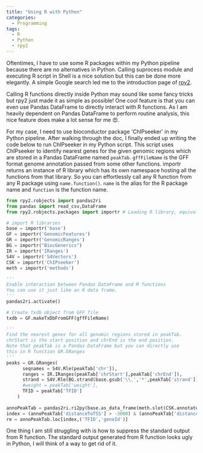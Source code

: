 ```yaml
---
title: "Using R with Python"
categories:
  - Programming
tags:
  - R
  - Python
  - rpy2
---
```

Oftentimes, I have to use some R packages within my Python pipeline because there are no alternatives in Python. Calling suprocess module and executing R script in Shell is a nice solution but this can be done more elegantly. A simple Google search led me to the introduction page of [rpy2](https://rpy2.readthedocs.io/en/version_2.8.x/).

Calling R functions directly inside Python may sound like some fancy tricks but rpy2 just made it as simple as possible! One cool feature is that you can even use Pandas DataFrame to directly interact with R functions. As I am heavily dependent on Pandas DataFrame to perform routine analysis, this nice feature does make a lot sense for me :heart_eyes:. 

For my case, I need to use bioconductor package 'ChIPseeker' in my Python pipeline. After walking through the doc, I finally ended up writing the code below to run ChIPseeker in my Python script. This script uses ChIPseeker to identify nearest genes for the given genomic regions which are stored in a Pandas DataFrame named `peakTab`. `gffFileName` is the GFF format genome annotation passed from some other functions. importr returns an instance of R library which has its own namespace hosting all the functions from that library. So you can effortlessly call any R function from any R package using `name.function()`. `name` is the alias for the R package name and `function` is the function name. 

```python
from rpy2.robjects import pandas2ri
from pandas import read_csv,DataFrame
from rpy2.robjects.packages import importr # Loading R library, equivalent to library() in R

# import R libraries
base = importr('base')
GF = importr('GenomicFeatures')
GR = importr('GenomicRanges')
BG = importr("BiocGenerics")
IR = importr('IRanges')
S4V = importr('S4Vectors')
CSK = importr('ChIPseeker')
meth = importr('methods')

'''
Enable interaction between Pandas DataFrame and R functions
You can use it just like an R data frame.
'''
pandas2ri.activate() 

# Create txdb object from GFF file
txdb = GF.makeTxDbFromGFF(gffFileName)

'''
Find the nearest genes for all genomic regions stored in peakTab.
chrStart is the start position and chrEnd is the end position.
Note that peakTab is a Pandas DataFrame but you can directly use
this in R function GR.GRanges
'''
peaks = GR.GRanges(
      seqnames = S4V.Rle(peakTab['chr']),
      ranges = IR.IRanges(peakTab['chrStart'],peakTab['chrEnd']),
      strand = S4V.Rle(BG.strand(base.gsub('\\.','*',peakTab['strand']))),
      #weight = peakTab['weight'],
      TFID = peakTab['TFID']
    )
    
annoPeakTab = pandas2ri.ri2py(base.as_data_frame(meth.slot(CSK.annotatePeak(peaks,TxDb = txdb),"anno")))
index = (annoPeakTab['distanceToTSS'] > -3000) & (annoPeakTab['distanceToTSS'] <= 500)
re = annoPeakTab.loc[index,('TFID','geneId')]
```
One thing I am still struggling with is how to suppress the standard output from R function. The standard output generated from R function looks ugly in Python, I will think of a way to get rid of it.   
